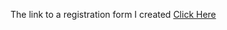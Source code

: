 The link to a registration form I created 
[Click Here](https://sattwik21.github.io/HTML-and-CSS-Basics/Registration_Form/registration_form.html)
